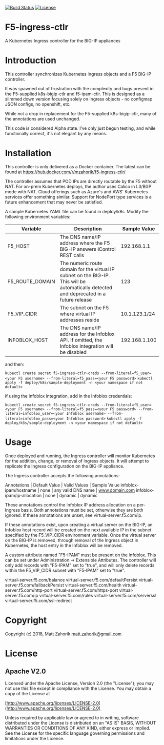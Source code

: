 [![Build Status](https://travis-ci.org/mzahorik/f5-ingress-ctlr.svg?branch=master)](https://travis-ci.org/mzahorik/f5-ingress-ctlr) [![License](https://img.shields.io/badge/License-Apache%202.0-blue.svg)](https://opensource.org/licenses/Apache-2.0)
# F5-ingress-ctlr
A Kubernetes Ingress controller for the BIG-IP appliances

# Introduction

This controller synchronizes Kubernetes Ingress objects and a F5 BIG-IP controller.

It was spawned out of frustration with the complexity and bugs present in the F5-supplied k8s-bigip-ctlr and f5-ipam-ctlr.  This is designed as a slimmed down version focusing solely on Ingress objects - no configmap JSON configs, no openshift, etc.

While not a drop in replacement for the F5-supplied k8s-bigip-ctlr, many of the annotations are used unchanged.

This code is considered Alpha state.  I've only just begun testing, and while functionally correct, it's not elegant by any means.

# Installation

This controller is only delivered as a Docker container.  The latest can be found at https://hub.docker.com/r/mzahorik/f5-ingress-ctlr/

The controller assumes that POD IPs are directly routable by the F5 without NAT.  For on-prem Kubernetes deploys, the author uses Calico in L3/BGP mode with NAT.  Cloud offerings such as Azure's and AWS' Kubernetes services offer something similar.  Support for NodePort type services is a future enhancement that may never be satisfied.

A sample Kubernetes YAML file can be found in deploy/k8s.  Modify the following environment variables:

Variable | Description | Sample Value
-------- | ----------- | ------------
F5_HOST | The DNS name/IP address where the F5 BIG-IP answers iControl REST calls | 192.168.1.1
F5_ROUTE_DOMAIN | The numeric route domain for the virtual IP subnet on the BIG-IP. This will be automatically detected and deprecated in a future release  | 123
F5_VIP_CIDR | The subnet on the F5 where virtual IP addresses reside | 10.1.123.1/24
INFOBLOX_HOST | The DNS name/IP address for the Infoblox API. If omitted, the Infoblox integration will be disabled | 192.168.1.100

and then:

`kubectl create secret f5-ingress-ctlr-creds --from-literal=f5_user=<your F5 username> --from-literal=f5_pass=<your F5 password>`
`kubectl apply -f deploy/k8s/sample-deployment -n <your namespace if not default>`

if using the Infoblox integration, add in the Infoblox credentials:

`kubectl create secret f5-ingress-ctlr-creds --from-literal=f5_user=<your F5 username> --from-literal=f5_pass=<your F5 password> --from-literal=infoblox_user=<your Infoblox username> --from-literal=infoblox_pass=<your Infoblox password>`
`kubectl apply -f deploy/k8s/sample-deployment -n <your namespace if not default>`

# Usage

Once deployed and running, the Ingress controller will monitor Kubernetes for the addition, change, or removal of Ingress objects.  It will attempt to replicate the Ingress configuration on the BIG-IP appliance.

The Ingress controller accepts the following annotations:

Annotations | Default Value | Valid Values | Sample Value
infoblox-ipam/hostname | none | any valid DNS name | www.domain.com
infoblox-ipam/ip-allocation | none | dynamic | dynamic

These annotations control the Infoblox IP address allocation on a per-Ingress basis.  Both annotations must be set, otherwise they are both ignored.  If these annotations are unset, see virtual-server.f5.com/ip.

If these annotations exist, upon creating a virtual server on the BIG-IP, an Infoblox host record will be created on the next available IP in the subnet specified by the F5_VIP_CIDR environment variable.  Once the virtual server on the BIG-IP is removed, through removal of the Ingress object in Kubernetes, the host entry in the Infoblox will be removed.

A custom attribute named "F5-IPAM" must be present on the Infoblox. This can be set under Administration -> Extensible Attributes.  The controller will only add records with "F5-IPAM" set to "true", and will only delete records within the F5_VIP_CIDR subnet with "F5-IPAM" set to "true".

virtual-server.f5.com/balance
virtual-server.f5.com/defaultPersist
virtual-server.f5.com/fallbackPersist
virtual-server.f5.com/health
virtual-server.f5.com/http-port
virtual-server.f5.com/https-port
virtual-server.f5.com/ip
virtual-server.f5.com/rules
virtual-server.f5.com/serverssl
virtual-server.f5.com/ssl-redirect

# Copyright

Copyright (c) 2018, Matt Zahorik <matt.zahorik@gmail.com>

# License

## Apache V2.0

Licensed under the Apache License, Version 2.0 (the "License"); you may not use
this file except in compliance with the License. You may obtain a copy of the
License at

[http://www.apache.org/licenses/LICENSE-2.0](http://www.apache.org/licenses/LICENSE-2.0)

Unless required by applicable law or agreed to in writing, software
distributed under the License is distributed on an "AS IS" BASIS,
WITHOUT WARRANTIES OR CONDITIONS OF ANY KIND, either express or implied.
See the License for the specific language governing permissions and limitations
under the License.
